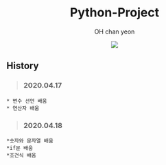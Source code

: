 <h1 align="center"> Python-Project </h1>
<p align="center">OH chan yeon</p>
<p align="center">
<img src="https://user-images.githubusercontent.com/45858414/79539120-aa739880-80c0-11ea-9809-848c7f77aa78.png">
</p>


 History
---
 >### 2020.04.17
    * 변수 선언 배움
    * 연산자 배움
>### 2020.04.18
    *숫자와 문자열 배움
    *if문 배움
    *조건식 배움
   
